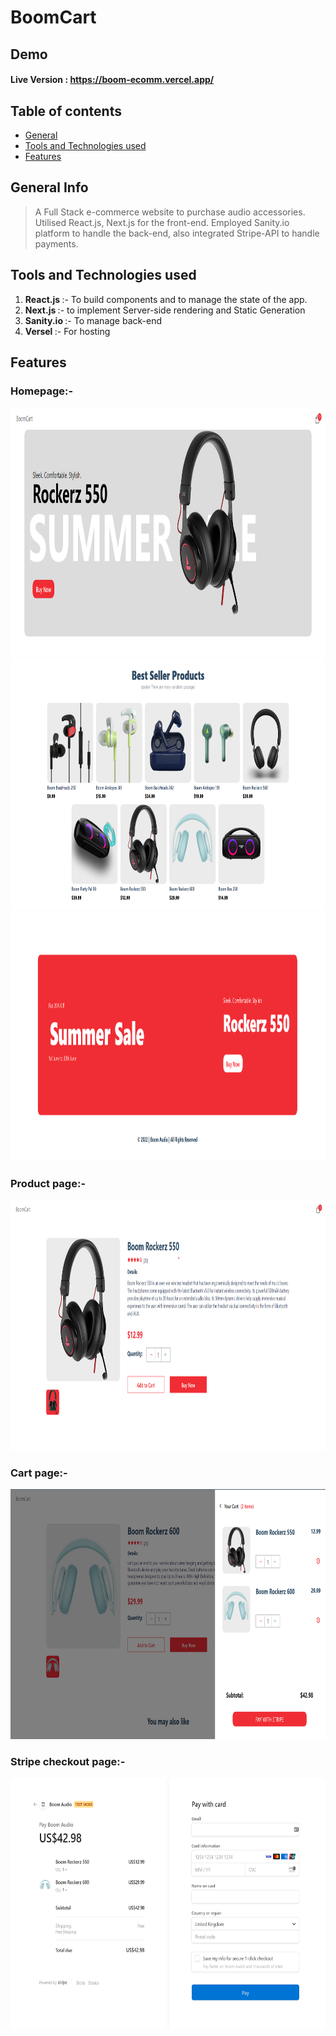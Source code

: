     
# BoomCart

## Demo
#### Live Version :  https://boom-ecomm.vercel.app/

## Table of contents

- [General ](#general-info)
- [Tools and Technologies used](#tools-and-technologies-used)
- [Features](#features)

## General Info

> A Full Stack e-commerce website to purchase audio accessories.
> Utilised React.js, Next.js for the front-end. Employed Sanity.io platform to handle
the back-end, also integrated Stripe-API to handle payments.
 
## Tools and Technologies used

1. <b> React.js </b> :- To build components and to manage the state of the app. 
2. <b> Next.js </b> :- to implement Server-side rendering and Static Generation
3. <b> Sanity.io </b>:- To manage back-end
4. <b> Versel </b> :- For hosting

## Features

### Homepage:-
<img src="screenshots/header.png" alt="Smiley face" width = "800"  height = "400">
<img src="screenshots/best-seller.png" alt="Smiley face" width = "800"  height = "400">
<img src="screenshots/footer.png" alt="Smiley face" width = "800"  height = "400">

### Product page:-
<img src="screenshots/product.png" alt="Smiley face" width = "800"  height = "400">

### Cart page:-
<img src="screenshots/cart.png" alt="Smiley face" width = "800"  height = "400">

### Stripe checkout page:-
<img src="screenshots/checkout.png" alt="Smiley face" width = "800"  height = "400">
